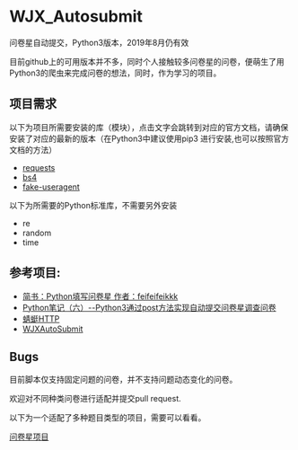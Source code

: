 # WJX_Autosubmit

问卷星自动提交，Python3版本，2019年8月仍有效

目前github上的可用版本并不多，同时个人接触较多问卷星的问卷，便萌生了用Python3的爬虫来完成问卷的想法，同时，作为学习的项目。

## 项目需求
以下为项目所需要安装的库（模块），点击文字会跳转到对应的官方文档，请确保安装了对应的最新的版本（在Python3中建议使用pip3 进行安装,也可以按照官方文档的方法）
- [requests](https://2.python-requests.org//zh_CN/latest/")
- [bs4](https://beautifulsoup.readthedocs.io/zh_CN/v4.4.0/#id8)
- [fake-useragent](https://pypi.org/project/fake-useragent/)

以下为所需要的Python标准库，不需要另外安装
- re
- random
- time


## 参考项目:
- [简书：Python填写问卷星 作者：feifeifeikkk]( https://www.jianshu.com/p/34961ceedcb4)
- [Python笔记（六）--Python3通过post方法实现自动提交问卷星调查问卷](http://www.pianshen.com/article/6056350400/)
- [蜻蜓HTTP](https://www.qingtingip.com/h_210979.html)
- [WJXAutoSubmit](https://github.com/huanxyx/WJXAutoSubmit )

## Bugs

目前脚本仅支持固定问题的问卷，并不支持问题动态变化的问卷。

欢迎对不同种类问卷进行适配并提交pull request.

以下为一个适配了多种题目类型的项目，需要可以看看。

[问卷星项目](https://github.com/tignioj/test_login/tree/master/wjx) 
